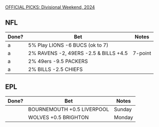 [OFFICIAL PICKS: Divisional Weekend, 2024](https://sportspicks.locals.com/post/5137925/official-picks-divisional-weekend-2024)

## NFL

| Done? | Bet                                   | Notes   |
| ----- | ------------------------------------- | ------- |
| a     | 5% Play LIONS -6 BUCS (ok to 7)       |         |
| a     | 2% RAVENS -2, 49ERS -2.5 & BILLS +4.5 | 7-point |
| a     | 2% 49ers -9.5 PACKERS                 |         |
| a     | 2% BILLS -2.5 CHIEFS                  |         |

## EPL

| Done? | Bet                        | Notes  |
| ----- | -------------------------- | ------ |
|       | BOURNEMOUTH +0.5 LIVERPOOL | Sunday |
|       | WOLVES +0.5 BRIGHTON       | Monday |

